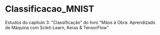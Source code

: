 # Classificacao_MNIST
 Estudos do capítulo 3: "Classificação" do livro "Mãos à Obra: Aprendizado de Máquina com Scikit-Learn, Keras & TensorFlow"

